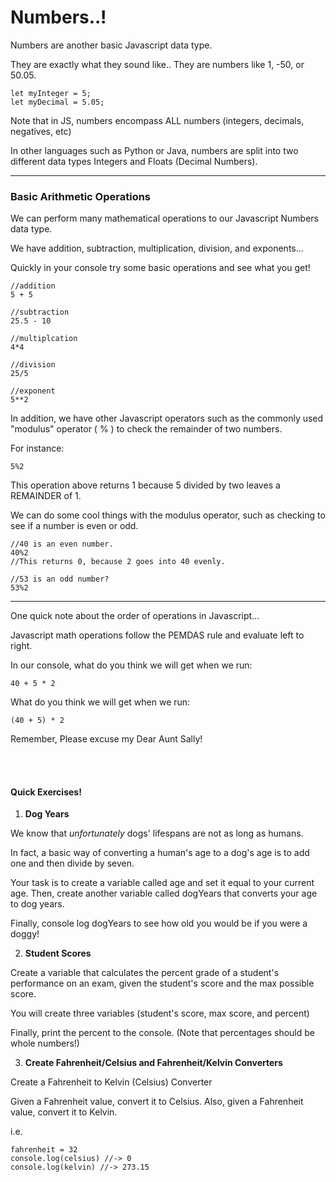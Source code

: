 # Numbers..!

Numbers are another basic Javascript data type.

They are exactly what they sound like.. They are numbers like 1, -50, or 50.05.

```
let myInteger = 5;
let myDecimal = 5.05;
```

Note that in JS, numbers encompass ALL numbers (integers, decimals, negatives, etc)

In other languages such as Python or Java, numbers are split into two different data types
Integers and Floats (Decimal Numbers).

---

### Basic Arithmetic Operations

We can perform many mathematical operations to our Javascript Numbers data type.

We have addition, subtraction, multiplication, division, and exponents...

Quickly in your console try some basic operations and see what you get!

```
//addition
5 + 5

//subtraction
25.5 - 10

//multiplcation
4*4

//division
25/5

//exponent
5**2
```

In addition, we have other Javascript operators such as the commonly used
"modulus" operator ( % ) to check the remainder of two numbers.

For instance:
```
5%2
```

This operation above returns 1 because 5 divided by two leaves a REMAINDER of 1.

We can do some cool things with the modulus operator, such as checking to see if a number is
even or odd.
```
//40 is an even number.
40%2
//This returns 0, because 2 goes into 40 evenly.

//53 is an odd number?
53%2
```

---
One quick note about the order of operations in Javascript...

Javascript math operations follow the PEMDAS rule and evaluate left to right.

In our console, what do you think we will get when we run:
```
40 + 5 * 2
```

What do you think we will get when we run:
```
(40 + 5) * 2
```
Remember, Please excuse my Dear Aunt Sally!

<br>
<br>

#### Quick Exercises!

1. **Dog Years**

We know that *unfortunately* dogs' lifespans are not as long as humans.

In fact, a basic way of converting a human's age to a dog's age is to add one
and then divide by seven.

Your task is to create a variable called age and set it equal to your current age.
Then, create another variable called dogYears that converts your age to dog years.

Finally, console log dogYears to see how old you would be if you were a doggy!

2. **Student Scores**

Create a variable that calculates the percent grade of a student's performance on an exam,
given the student's score and the max possible score.

You will create three variables (student's score, max score, and percent)

Finally, print the percent to the console. (Note that percentages should be whole numbers!)

3. **Create Fahrenheit/Celsius and Fahrenheit/Kelvin Converters**

Create a Fahrenheit to Kelvin (Celsius) Converter

Given a Fahrenheit value, convert it to Celsius.
Also, given a Fahrenheit value, convert it to Kelvin.

i.e.
```
fahrenheit = 32
console.log(celsius) //-> 0
console.log(kelvin) //-> 273.15
```
